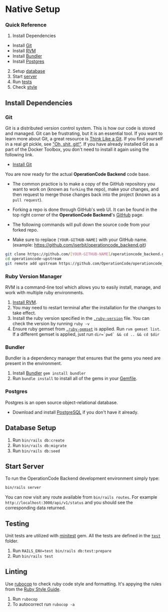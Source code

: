 # Native Setup

### Quick Reference

1. Install Dependencies

  - Install [Git](#git)
  - Install [RVM](#ruby-version-manager)
  - Install [Bundler](#bundler)
  - Install [Postgres](#postgres)

2. Setup [database](#database-setup)
3. Start [server](#start-server)
4. Run [tests](#testing)
5. Check [style](#linting)

## Install Dependencies

### Git

Git is a distributed version control system. This is how our code is stored and managed. Git can be frustrating, but it is an essential tool. If you want to learn more about Git, a great resource is [Think Like a Git](http://think-like-a-git.net/). If you find yourself in a real git pickle, see ["Oh, shit, git!"](http://ohshitgit.com/). If you have already installed Git as a part of the Docker Toolbox, you don't need to install it again using the following link.

* [Install Git](https://git-scm.com/book/en/v2/Getting-Started-Installing-Git)

You are now ready for the actual **OperationCode Backend** code base.

* The common practice is to make a copy of the GitHub repository you want to work on (known as `forking` the repo), make your changes, and then request to merge those changes back into the project (known as a `pull request`).
* Forking a repo is done through GitHub's web UI. It can be found in the top right corner of the **OperationCode Backend**'s [GitHub](https://github.com/OperationCode/operationcode_backend) page.

* The following commands will pull down the source code from your forked repo.
* Make sure to replace `[YOUR-GITHUB-NAME]` with your GitHub name. (example: https://github.com/iserbit/operationcode_backend.git)

```bash
git clone https://github.com/[YOUR-GITHUB-NAME]/operationcode_backend.git operationcode-upstream
cd operationcode-upstream
git remote add upstream https://github.com/OperationCode/operationcode_backend.git
```

### Ruby Version Manager

RVM is a command-line tool which allows you to easily install, manage, and work with multiple ruby environments.

1. [Install RVM](https://rvm.io/).
2. You may need to restart terminal after the installation for the changes to take effect.
3. Install the ruby version specified in the [`.ruby-version`](/.ruby-version) file. You can check the version by running `ruby -v`
4. Ensure ruby gemset from [`.ruby-gemset`](/.ruby-gemset) is applied. Run `rvm gemset list`. If a different gemset is applied, just run ``dir=`pwd` && cd .. && cd $dir``

### Bundler

Bundler is a dependency manager that ensures that the gems you need are present in the environment.

1. Install [Bundler](https://bundler.io/) `gem install bundler`
2. Run `bundle install` to install all of the gems in your [Gemfile](/Gemfile).

### Postgres

Postgres is an open source object-relational database.

- Download and install [PostgreSQL](https://www.postgresql.org/download/) if you don't have it already.

## Database Setup

1. Run `bin/rails db:create`
2. Run `bin/rails db:migrate`
3. Run `bin/rails db:seed`

## Start Server

To run the OperationCode Backend development environment simply type:

```bash
bin/rails server
```

You can now visit any route available from `bin/rails routes`. For example `http://localhost:3000/api/v1/status` and you should see the corresponding data returned.

## Testing

Unit tests are utilized with [minitest](https://github.com/seattlerb/minitest) gem. All the tests are defined in the [`test`](/test) folder.

1. Run `RAILS_ENV=test bin/rails db:test:prepare`
2. Run `bin/rails test`

## Linting

Use [rubocop](https://github.com/rubocop-hq/rubocop) to check ruby code style and formatting. It's appying the rules from the [Ruby Style Guide](https://github.com/rubocop-hq/ruby-style-guide).

1. Run `rubocop`
2. To autocorrect run `rubocop -a`


